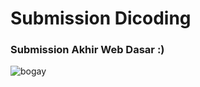 # Submission Dicoding
### Submission Akhir Web Dasar :)

![bogay](https://user-images.githubusercontent.com/51856235/75692531-4ba4bc00-5cd8-11ea-9fbf-c795f24e0302.png)
